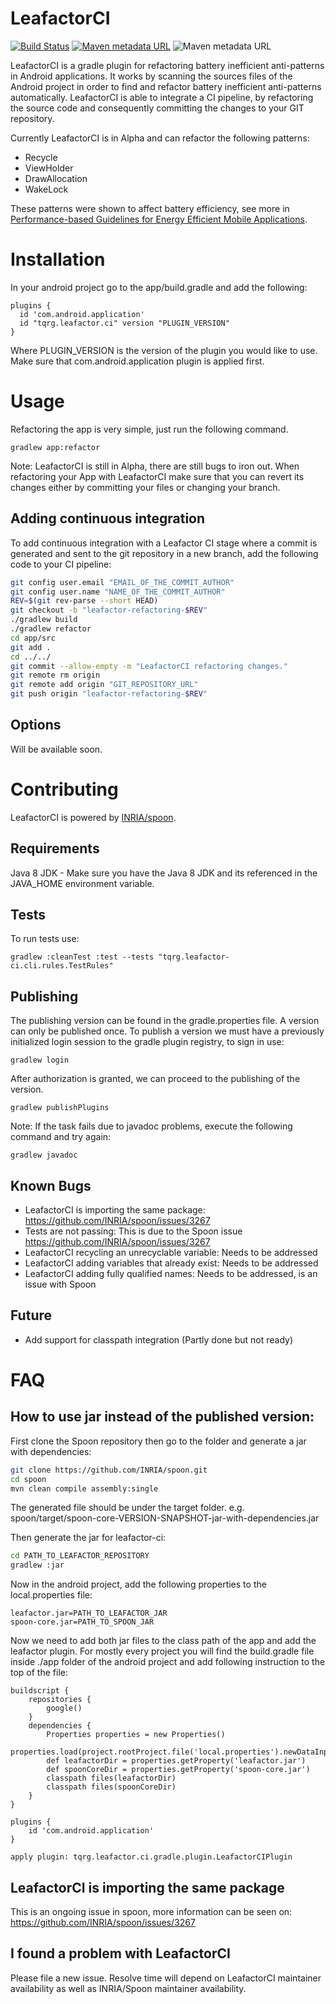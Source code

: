 # LeafactorCI

[![Build Status](https://travis-ci.com/TQRG/leafactor-ci.svg?token=35rpGpzubsgs2UqfNV5N&branch=master)](https://travis-ci.com/TQRG/leafactor-ci)
[![Maven metadata URL](https://img.shields.io/maven-metadata/v?label=Plugin&metadataUrl=https://plugins.gradle.org/m2/tqrg/leafactor/ci/tqrg.leafactor.ci.gradle.plugin/maven-metadata.xml)](https://plugins.gradle.org/plugin/de.inetsoftware.jwebassembly)
![Maven metadata URL](https://img.shields.io/badge/Latest%20Release-Alpha-blue)

LeafactorCI is a gradle plugin for refactoring battery inefficient anti-patterns in Android applications.
It works by scanning the sources files of the Android project in order to find and refactor battery inefficient anti-patterns automatically. 
LeafactorCI is able to integrate a CI pipeline, by refactoring the source code and consequently committing the changes to your GIT repository.

Currently LeafactorCI is in Alpha and can refactor the following patterns:
- Recycle
- ViewHolder 
- DrawAllocation
- WakeLock

These patterns were shown to affect battery efficiency, see more in
[Performance-based Guidelines for Energy Efficient Mobile Applications](https://luiscruz.github.io/papers/cruz2017performance.pdf).

# Installation 

In your android project go to the app/build.gradle and add the following:
```
plugins {
  id 'com.android.application'
  id "tqrg.leafactor.ci" version "PLUGIN_VERSION"
}
```

Where PLUGIN_VERSION is the version of the plugin you would like to use.
Make sure that com.android.application plugin is applied first.

# Usage

Refactoring the app is very simple, just run the following command.
```
gradlew app:refactor
```

Note: LeafactorCI is still in Alpha, there are still bugs to iron out.
When refactoring your App with LeafactorCI make sure that you can revert its changes either by committing your files or changing your branch.

## Adding continuous integration

To add continuous integration with a Leafactor CI stage where a commit is generated and sent to the git repository in a new branch, add the following code to your CI pipeline:
```bash
git config user.email "EMAIL_OF_THE_COMMIT_AUTHOR"
git config user.name "NAME_OF_THE_COMMIT_AUTHOR"
REV=$(git rev-parse --short HEAD)
git checkout -b "leafactor-refactoring-$REV"
./gradlew build
./gradlew refactor
cd app/src
git add .
cd ../../
git commit --allow-empty -m "LeafactorCI refactoring changes."
git remote rm origin
git remote add origin "GIT_REPOSITORY_URL"
git push origin "leafactor-refactoring-$REV"
```

## Options

Will be available soon.


# Contributing

LeafactorCI is powered by [INRIA/spoon](https://github.com/INRIA/spoon). 

## Requirements

Java 8 JDK - Make sure you have the Java 8 JDK and its referenced in the JAVA_HOME environment variable.

## Tests

To run tests use:
```
gradlew :cleanTest :test --tests "tqrg.leafactor-ci.cli.rules.TestRules"
```

## Publishing
The publishing version can be found in the gradle.properties file. A version can only be published once.
To publish a version we must have a previously initialized login session to the gradle plugin registry, to sign in use:

```
gradlew login
```

After authorization is granted, we can proceed to the publishing of the version.

```
gradlew publishPlugins
``` 

Note:
If the task fails due to javadoc problems, execute the following command and try again:
```
gradlew javadoc
```

## Known Bugs
- LeafactorCI is importing the same package:
    https://github.com/INRIA/spoon/issues/3267
- Tests are not passing:
    This is due to the Spoon issue https://github.com/INRIA/spoon/issues/3267
- LeafactorCI recycling an unrecyclable variable: Needs to be addressed
- LeafactorCI adding variables that already exist: Needs to be addressed
- LeafactorCI adding fully qualified names: Needs to be addressed, is an issue with Spoon

## Future
- Add support for classpath integration (Partly done but not ready)

# FAQ

## How to use jar instead of the published version:

First clone the Spoon repository then go to the folder and generate a jar with dependencies:
```bash
git clone https://github.com/INRIA/spoon.git
cd spoon
mvn clean compile assembly:single
```

The generated file should be under the target folder. e.g. spoon/target/spoon-core-VERSION-SNAPSHOT-jar-with-dependencies.jar

Then generate the jar for leafactor-ci:

```bash
cd PATH_TO_LEAFACTOR_REPOSITORY
gradlew :jar
```

Now in the android project, add the following properties to the local.properties file:

```
leafactor.jar=PATH_TO_LEAFACTOR_JAR
spoon-core.jar=PATH_TO_SPOON_JAR
```

Now we need to add both jar files to the class path of the app and add the leafactor plugin.
For mostly every project you will find the build.gradle file inside ./app folder of the android project 
and add following instruction to the top of the file:

```
buildscript {
    repositories {
        google()
    }
    dependencies {
        Properties properties = new Properties()
        properties.load(project.rootProject.file('local.properties').newDataInputStream())
        def leafactorDir = properties.getProperty('leafactor.jar')
        def spoonCoreDir = properties.getProperty('spoon-core.jar')
        classpath files(leafactorDir)
        classpath files(spoonCoreDir)
    }
}

plugins {
    id 'com.android.application'
}

apply plugin: tqrg.leafactor.ci.gradle.plugin.LeafactorCIPlugin
``` 

## LeafactorCI is importing the same package

This is an ongoing issue in spoon, more information can be seen on:
https://github.com/INRIA/spoon/issues/3267

## I found a problem with LeafactorCI

Please file a new issue. Resolve time will depend on LeafactorCI maintainer availability as well as INRIA/Spoon maintainer availability.